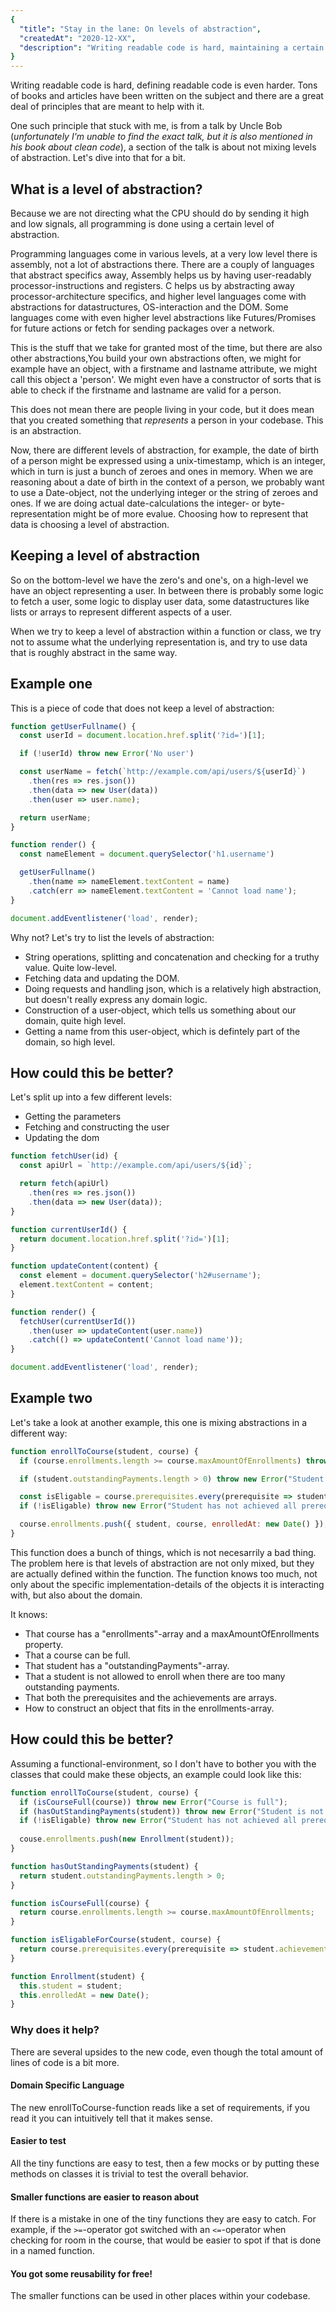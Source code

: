 ```yaml
---
{
  "title": "Stay in the lane: On levels of abstraction",
  "createdAt": "2020-12-XX",
  "description": "Writing readable code is hard, maintaining a certain level of abstraction within your functions can help."
}
---
```


Writing readable code is hard, defining readable code is even harder. Tons of books and articles have been written on the subject and there are a great deal of principles that are meant to help with it.

One such principle that stuck with me, is from a talk by Uncle Bob (_unfortunately I'm unable to find the exact talk, but it is also mentioned in his book about clean code_), a section of the talk is about not mixing levels of abstraction. Let's dive into that for a bit.

## What is a level of abstraction?
Because we are not directing what the CPU should do by sending it high and low signals, all programming is done using a certain level of abstraction.

Programming languages come in various levels, at a very low level there is assembly, not a lot of abstractions there. There are a couply of languages that abstract specifics away, Assembly helps us by having user-readably processor-instructions and registers. C helps us by abstracting away processor-architecture specifics, and higher level languages come with abstractions for datastructures, OS-interaction and the DOM. Some languages come with even higher level abstractions like Futures/Promises for future actions or fetch for sending packages over a network.

This is the stuff that we take for granted most of the time, but there are also other abstractions,You build your own abstractions often, we might for example have an object, with a firstname and lastname attribute, we might call this object a 'person'. We might even have a constructor of sorts that is able to check if the firstname and lastname are valid for a person.

This does not mean there are people living in your code, but it does mean that you created something that _represents_ a person in your codebase. This is an abstraction.

Now, there are different levels of abstraction, for example, the date of birth of a person might be expressed using a unix-timestamp, which is an integer, which in turn is just a bunch of zeroes and ones in memory. When we are reasoning about a date of birth in the context of a person, we probably want to use a Date-object, not the underlying integer or the string of zeroes and ones. If we are doing actual date-calculations the integer- or byte- representation might be of more evalue. Choosing how to represent that data is choosing a level of abstraction.

## Keeping a level of abstraction

So on the bottom-level we have the zero's and one's, on a high-level we have an object representing a user. In between there is probably some logic to fetch a user, some logic to display user data, some datastructures like lists or arrays to represent different aspects of a user.

When we try to keep a level of abstraction within a function or class, we try not to assume what the underlying representation is, and try to use data that is roughly abstract in the same way.

## Example one

This is a piece of code that does not keep a level of abstraction:

```js
function getUserFullname() {
  const userId = document.location.href.split('?id=')[1];

  if (!userId) throw new Error('No user')

  const userName = fetch(`http://example.com/api/users/${userId}`)
    .then(res => res.json())
    .then(data => new User(data))
    .then(user => user.name);

  return userName;
}

function render() {
  const nameElement = document.querySelector('h1.username')

  getUserFullname()
    .then(name => nameElement.textContent = name)
    .catch(err => nameElement.textContent = 'Cannot load name');
}

document.addEventlistener('load', render);
```

Why not? Let's try to list the levels of abstraction:

- String operations, splitting and concatenation and checking for a truthy value. Quite low-level.
- Fetching data and updating the DOM.
- Doing requests and handling json, which is a relatively high abstraction, but doesn't really express any domain logic.
- Construction of a user-object, which tells us something about our domain, quite high level.
- Getting a name from this user-object, which is defintely part of the domain, so high level.

## How could this be better?

Let's split up into a few different levels:

- Getting the parameters
- Fetching and constructing the user
- Updating the dom

```js
function fetchUser(id) {
  const apiUrl = `http://example.com/api/users/${id}`;

  return fetch(apiUrl)
    .then(res => res.json())
    .then(data => new User(data));
}

function currentUserId() {
  return document.location.href.split('?id=')[1];
}

function updateContent(content) {
  const element = document.querySelector('h2#username');
  element.textContent = content;
}

function render() {
  fetchUser(currentUserId())
    .then(user => updateContent(user.name))
    .catch(() => updateContent('Cannot load name'));
}

document.addEventlistener('load', render);
```

## Example two

Let's take a look at another example, this one is mixing abstractions in a different way:
```js
function enrollToCourse(student, course) {
  if (course.enrollments.length >= course.maxAmountOfEnrollments) throw new Error("Course is full");

  if (student.outstandingPayments.length > 0) throw new Error("Student is not allowed to enroll");

  const isEligable = course.prerequisites.every(prerequisite => student.achievements.contains(prerequisite));
  if (!isEligable) throw new Error("Student has not achieved all prerequisites");

  course.enrollments.push({ student, course, enrolledAt: new Date() });
}
```

This function does a bunch of things, which is not necesarrily a bad thing. The problem here is that levels of abstraction are not only mixed, but they are actually defined within the function. The function knows too much, not only about the specific implementation-details of the objects it is interacting with, but also about the domain.

It knows:
- That course has a "enrollments"-array and a maxAmountOfEnrollments property.
- That a course can be full.
- That student has a "outstandingPayments"-array.
- That a student is not allowed to enroll when there are too many outstanding payments.
- That both the prerequisites and the achievements are arrays.
- How to construct an object that fits in the enrollments-array.

## How could this be better?
Assuming a functional-environment, so I don't have to bother you with the classes that could make these objects, an example could look like this:
```js
function enrollToCourse(student, course) {
  if (isCourseFull(course)) throw new Error("Course is full");
  if (hasOutStandingPayments(student)) throw new Error("Student is not allowed to enroll");
  if (!isEligable) throw new Error("Student has not achieved all prerequisites")
  
  couse.enrollments.push(new Enrollment(student));
}

function hasOutStandingPayments(student) {
  return student.outstandingPayments.length > 0;
}

function isCourseFull(course) {
  return course.enrollments.length >= course.maxAmountOfEnrollments;
}

function isEligableForCourse(student, course) {
  return course.prerequisites.every(prerequisite => student.achievements.contains(prerequisite))
}

function Enrollment(student) {
  this.student = student;
  this.enrolledAt = new Date();
}
```

### Why does it help?
There are several upsides to the new code, even though the total amount of lines of code is a bit more.

#### Domain Specific Language
The new enrollToCourse-function reads like a set of requirements, if you read it you can intuitively tell that it makes sense. 

#### Easier to test
All the tiny functions are easy to test, then a few mocks or by putting these methods on classes it is trivial to test the overall behavior.

#### Smaller functions are easier to reason about
If there is a mistake in one of the tiny functions they are easy to catch. For example, if the `>=`-operator got switched with an `<=`-operator when checking for room in the course, that would be easier to spot if that is done in a named function.

#### You got some reusability for free!
The smaller functions can be used in other places within your codebase.
